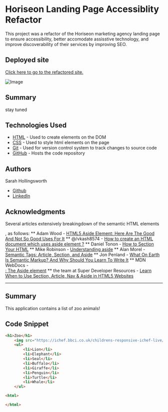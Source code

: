 # Horiseon Landing Page Accessiblity Refactor

This project was a refactor of the Horiseon marketing agency landing page to ensure accessibility, better accomodate assisstive technology, and improve discoverability of their services by improving SEO.

## Deployed site
[Click here to go to the refactored site.](https://sahhollingsworth.github.io/code-refactor_hw1-9-16-/ "Horiseon landing page")

![Image](./assets/images/horiseon-landing-page_readme.png "Horiseon landing page screenshot")

## Summary

stay tuned

## Technologies Used

* [HTML](https://developer.mozilla.org/en-US/docs/Web/HTML) - Used to create elements on the DOM
* [CSS](https://developer.mozilla.org/en-US/docs/Web/CSS) - Used to style html elements on the page
* [Git](https://git-scm.com/doc) - Used for version control system to track changes to source code
* [GitHub](https://docs.github.com/en) - Hosts the code repository


## Authors

Sarah Hollingsworth
* [Github](https://github.com/sahhollingsworth)
* [LinkedIn](https://www.linkedin.com/in/sarahhollingsworth/)


## Acknowledgments

Several articles extensively breakingdown of the semantic HTML elements <section> <article> <aside>, as follows:
** Adam Wood - [HTML5 Aside Element: Here Are The Good And Not So Good Uses For It](https://html.com/tags/aside/)
** @/vkash8574 - [How to create an HTML document which uses aside element ?](https://www.geeksforgeeks.org/how-to-create-an-html-document-which-uses-aside-element/)
** Daniel Tonon - [How to Section Your HTML](https://css-tricks.com/how-to-section-your-html/)
** Mike Robinson - [Understanding aside](http://html5doctor.com/understanding-aside/0)
** Alan Morel - [Semantic Tags: Article, Section, and Aside](https://sabe.io/classes/html/article-section-aside)
** Jon Penland - [What On Earth Is Semantic Markup? And Why Should You Learn To Write It](https://html.com/semantic-markup/)
** MDN WebDocs - [<aside>: The Aside element](https://developer.mozilla.org/en-US/docs/Web/HTML/Element/aside)
** the team at Super Developer Resources - [Learn When to Use Section, Article, Nav & Aside in HTML5 Websites](https://superdevresources.com/section-article-nav-aside-html5/)




------


## Summary 
This application contains a list of zoo animals!

## Code Snippet
```html
<h1>Zoo</h1>
    <img src="https://ichef.bbci.co.uk/childrens-responsive-ichef-live/r/720/1x/cbbc/the_zoo_who_are_you_quiz_index_new.jpg" alt="zoo">
    <ul>
        <li>Lion</li>
        <li>Elephant</li>
        <li>Seal</li>
        <li>Buffalo</li>
        <li>Giraffe</li>
        <li>Penguin</li>
        <li>Turtle</li>
        <li>Whale</li>
    </ul>
```

```html
<html>

</html>
```


